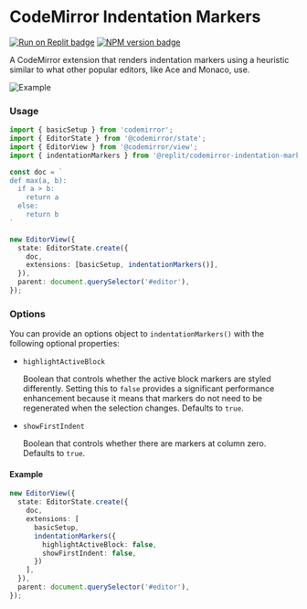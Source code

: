 # CodeMirror Indentation Markers

<span><a href="https://replit.com/@util/codemirror-indentation-markers" title="Run on Replit badge"><img src="https://replit.com/badge/github/replit/codemirror-indentation-markers" alt="Run on Replit badge" /></a></span>
<span><a href="https://www.npmjs.com/package/@replit/codemirror-indentation-markers" title="NPM version badge"><img src="https://img.shields.io/npm/v/@replit/codemirror-indentation-markers?color=blue" alt="NPM version badge" /></a></span>

A CodeMirror extension that renders indentation markers using a
heuristic similar to what other popular editors, like Ace and Monaco, use.

![Example](public/cm-indentation-markers.png)

### Usage

```ts
import { basicSetup } from 'codemirror';
import { EditorState } from '@codemirror/state';
import { EditorView } from '@codemirror/view';
import { indentationMarkers } from '@replit/codemirror-indentation-markers';

const doc = `
def max(a, b):
  if a > b:
    return a
  else:
    return b
`

new EditorView({
  state: EditorState.create({
    doc,
    extensions: [basicSetup, indentationMarkers()],
  }),
  parent: document.querySelector('#editor'),
});

```

### Options

You can provide an options object to `indentationMarkers()` with the following
optional properties:

- `highlightActiveBlock`
    
    Boolean that controls whether the active block markers are styled
    differently. Setting this to `false` provides a significant performance
    enhancement because it means that markers do not need to be regenerated
    when the selection changes. Defaults to `true`.
 
- `showFirstIndent`

    Boolean that controls whether there are markers at column zero. Defaults to
   `true`.

#### Example

```ts
new EditorView({
  state: EditorState.create({
    doc,
    extensions: [
      basicSetup,
      indentationMarkers({
        highlightActiveBlock: false,
        showFirstIndent: false,
      })
    ],
  }),
  parent: document.querySelector('#editor'),
});
```
